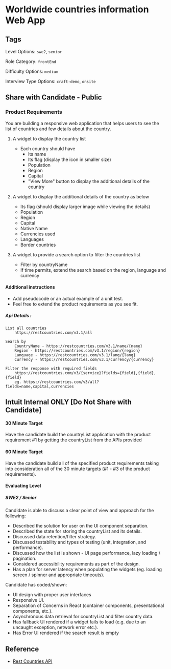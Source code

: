 # Worldwide countries information Web App

## Tags

Level Options: `swe2`, `senior`

Role Category: `frontEnd`

Difficulty Options: `medium`

Interview Type Options: `craft-demo`, `onsite`

## Share with Candidate - Public

### Product Requirements

You are building a responsive web application that helps users to see the list of countries and few details about the country.

1. A widget to display the country list
	- Each country should have
		- Its name
		- Its flag (display the icon in smaller size)
		- Population
		- Region
		- Capital
		- "View More" button to display the additional details of the country

2. A widget to display the additional details of the country as below
	- Its flag (should display larger image while viewing the details)
	- Population
	- Region
	- Capital
	- Native Name
	- Currencies used
	- Languages
	- Border countries

3. A widget to provide a search option to filter the countries list
	- Filter by countryName
	- If time permits, extend the search based on the region, language and currency

#### Additional instructions
  * Add pseudocode or an actual example of a unit test.
  * Feel free to extend the product requirements as you see fit.

#####  Api Details :
	List all countries 
		https://restcountries.com/v3.1/all

	Search by
		CountryName - https://restcountries.com/v3.1/name/{name}
		Region - https://restcountries.com/v3.1/region/{region}
		Language - https://restcountries.com/v3.1/lang/{lang}
		Currency - https://restcountries.com/v3.1/currency/{currency}
		
	Filter the response with required fields
		https://restcountries.com/v3/{service}?fields={field},{field},{field}
		eg. https://restcountries.com/v3/all?fields=name,capital,currencies

## Intuit Internal ONLY [Do Not Share with Candidate]

#### 30 Minute Target

Have the candidate build the countryList application with the product requirement #1 by getting the countryList from the APIs provided

#### 60 Minute Target

Have the candidate build all of the specified product requirements taking into consideration all of the 30 minute targets (#1 - #3 of the product requirements).

#### Evaluating Level

##### SWE2 / Senior

Candidate is able to discuss a clear point of view and approach for the following:

* Described the solution for user on the UI component separation.
* Described the state for storing the countryList and its details.
* Discussed data retention/filter strategy.
* Discussed testability and types of testing (unit, integration, and performance).
* Discussed how the list is shown - UI page performance, lazy loading / pagination.
* Considered accessibility requirements as part of the design.
* Has a plan for server latency when populating the widgets (eg. loading screen / spinner and appropriate timeouts).

Candidate has coded/shown:

* UI design with proper user interfaces
* Responsive UI.
* Separation of Concerns in React (container components, presentational components, etc.).
* Asynchronous data retrieval for countryList and filter country data.
* Has fallback UI rendered if a widget fails to load (e.g. due to an uncaught exception, network error etc.).
* Has Error UI rendered if the search result is empty

## Reference

* [Rest Countries API](https://restcountries.com/)
